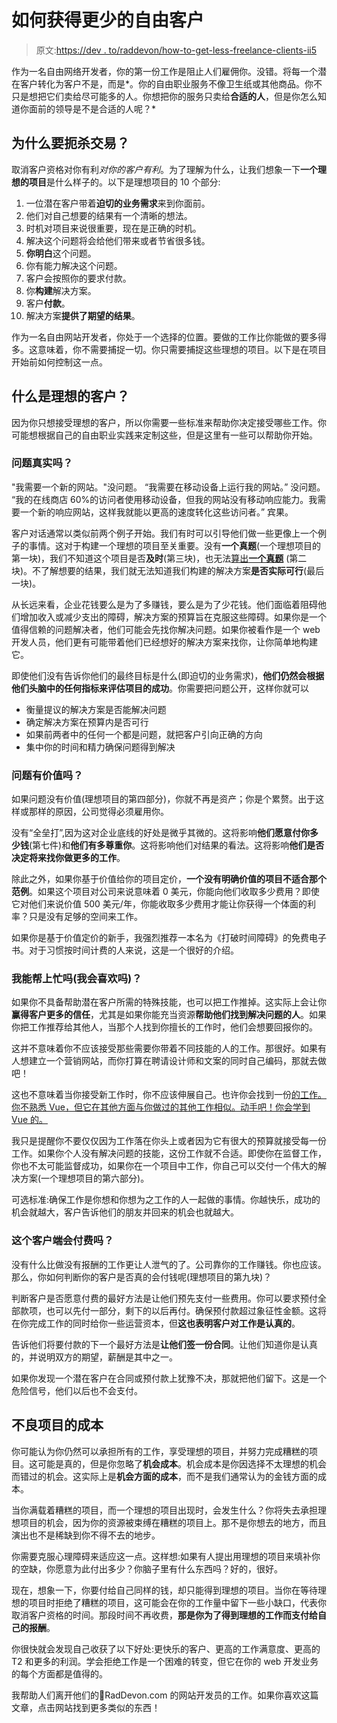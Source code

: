 # 如何获得更少的自由客户

> 原文:[https://dev . to/raddevon/how-to-get-less-freelance-clients-ii5](https://dev.to/raddevon/how-to-get-fewer-freelance-clients-ii5)

作为一名自由网络开发者，你的第一份工作是阻止人们雇佣你。没错。将每一个潜在客户转化为客户不是，而是*。你的自由职业服务不像卫生纸或其他商品。你不只是想把它们卖给尽可能多的人。你想把你的服务只卖给**合适的人**，但是你怎么知道你面前的领导是不是合适的人呢？*

## [](#why-kill-deals)为什么要扼杀交易？

取消客户资格对你有利*对你的客户有利*。为了理解为什么，让我们想象一下**一个理想的项目**是什么样子的。以下是理想项目的 10 个部分:

1.  一位潜在客户带着**迫切的业务需求**来到你面前。
2.  他们对自己想要的结果有一个清晰的想法。
3.  时机对项目来说很重要，现在是正确的时机。
4.  解决这个问题将会给他们带来或者节省很多钱。
5.  **你明白**这个问题。
6.  你有能力解决这个问题。
7.  客户会按照你的要求付款。
8.  你**构建**解决方案。
9.  客户**付款**。
10.  解决方案**提供了期望的结果**。

作为一名自由网站开发者，你处于一个选择的位置。要做的工作比你能做的要多得多。这意味着，你不需要捕捉一切。你只需要捕捉这些理想的项目。以下是在项目开始前如何控制这一点。

## [](#what-makes-an-ideal-client)什么是理想的客户？

因为你只想接受理想的客户，所以你需要一些标准来帮助你决定接受哪些工作。你可能想根据自己的自由职业实践来定制这些，但是这里有一些可以帮助你开始。

### [](#is-the-problem-real)问题真实吗？

"我需要一个新的网站。"没问题。
“我需要在移动设备上运行我的网站。”
没问题。
“我的在线商店 60%的访问者使用移动设备，但我的网站没有移动响应能力。我需要一个新的响应网站，这样我就能以更高的速度转化这些访问者。”
宾果。

客户对话通常以类似前两个例子开始。我们有时可以引导他们做一些更像上一个例子的事情。这对于构建一个理想的项目至关重要。没有**一个真题**(一个理想项目的第一块)，我们不知道这个项目是否**及时**(第三块)，也无法[算出**一个真题**](/articles/the-most-valuable-skill-for-web-developers/) (第二块)。不了解想要的结果，我们就无法知道我们构建的解决方案**是否实际可行**(最后一块)。

从长远来看，企业花钱要么是为了多赚钱，要么是为了少花钱。他们面临着阻碍他们增加收入或减少支出的障碍，解决方案的预算旨在克服这些障碍。如果你是一个值得信赖的问题解决者，他们可能会先找你解决问题。如果你被看作是一个 web 开发人员，他们更有可能带着他们已经想好的解决方案来找你，让你简单地构建它。

即使他们没有告诉你他们的最终目标是什么(即迫切的业务需求)，**他们仍然会根据他们头脑中的任何指标来评估项目的成功**。你需要把问题公开，这样你就可以

*   衡量提议的解决方案是否能解决问题
*   确定解决方案在预算内是否可行
*   如果前两者中的任何一个都是问题，就把客户引向正确的方向
*   集中你的时间和精力确保问题得到解决

### [](#is-the-problem-valuable)问题有价值吗？

如果问题没有价值(理想项目的第四部分)，你就不再是资产；你是个累赘。出于这样或那样的原因，公司觉得必须雇用你。

没有“全垒打”,因为这对企业底线的好处是微乎其微的。这将影响**他们愿意付你多少钱**(第七件)和**他们有多尊重你**。这将影响他们对结果的看法。这将影响**他们是否决定将来找你做更多的工作**。

除此之外，如果你基于价值给你的项目定价，**一个没有明确价值的项目不适合那个范例**。如果这个项目对公司来说意味着 0 美元，你能向他们收取多少费用？即使它对他们来说价值 500 美元/年，你能收取多少费用才能让你获得一个体面的利率？只是没有足够的空间来工作。

如果你是基于价值定价的新手，我强烈推荐一本名为《打破时间障碍》的免费电子书。对于习惯按时间计费的人来说，这是一个很好的介绍。

### 我能帮上忙吗(我会喜欢吗)？

如果你不具备帮助潜在客户所需的特殊技能，也可以把工作推掉。这实际上会让你**赢得客户更多的信任**，尤其是如果你能充当资源**帮助他们找到解决问题的人**。如果你把工作推荐给其他人，当那个人找到你擅长的工作时，他们会想要回报你的。

这并不意味着你不应该接受那些需要你带着不同技能的人的工作。那很好。如果有人想建立一个营销网站，而你打算在聘请设计师和文案的同时自己编码，那就去做吧！

这也不意味着当你接受新工作时，你不应该伸展自己。也许你会找到一份[的工作。你不熟悉 Vue，但它在其他方面与你做过的其他工作相似。动手吧！你会学到 Vue 的。](https://vuejs.org/)

我只是提醒你不要仅仅因为工作落在你头上或者因为它有很大的预算就接受每一份工作。如果你个人没有解决问题的技能，这份工作就不合适。即使你在监督工作，你也不太可能监督成功，如果你在一个项目中工作，你自己可以交付一个伟大的解决方案(一个理想项目的第六部分)。

可选标准:确保工作是你想和你想为之工作的人一起做的事情。你越快乐，成功的机会就越大，客户告诉他们的朋友并回来的机会也就越大。

### [](#will-this-client-pay)这个客户端会付费吗？

没有什么比做没有报酬的工作更让人泄气的了。公司靠你的工作赚钱。你也应该。那么，你如何判断你的客户是否真的会付钱呢(理想项目的第九块)？

判断客户是否愿意付费的最好方法是让他们预先支付一些费用。你可以要求预付全部款项，也可以先付一部分，剩下的以后再付。确保预付款超过象征性金额。这将在你完成工作的同时给你一些运营资本，但**这也表明客户对工作是认真的**。

告诉他们将要付款的下一个最好方法是**让他们签一份合同**。让他们知道你是认真的，并说明双方的期望，薪酬是其中之一。

如果你发现一个潜在客户在合同或预付款上犹豫不决，那就把他们留下。这是一个危险信号，他们以后也不会支付。

## [](#the-cost-of-bad-projects)不良项目的成本

你可能认为你仍然可以承担所有的工作，享受理想的项目，并努力完成糟糕的项目。这可能是真的，但是你忽略了**机会成本**。机会成本是你因选择不太理想的机会而错过的机会。这实际上是**机会方面的成本**，而不是我们通常认为的金钱方面的成本。

当你满载着糟糕的项目，而一个理想的项目出现时，会发生什么？你将失去承担理想项目的机会，因为你的资源被束缚在糟糕的项目上。那不是你想去的地方，而且演出也不是稀缺到你不得不去的地步。

你需要克服心理障碍来适应这一点。这样想:如果有人提出用理想的项目来填补你的空缺，你愿意为此付出多少？你脑子里有什么东西吗？好的，很好。

现在，想象一下，你要付给自己同样的钱，却只能得到理想的项目。当你在等待理想的项目时拒绝了糟糕的项目，这可能会在你的工作量中留下一些小缺口，代表你取消客户资格的时间。那段时间不再收费，**那是你为了得到理想的工作而支付给自己的报酬**。

你很快就会发现自己收获了以下好处:更快乐的客户、更高的工作满意度、更高的 T2 和更多的利润。学会拒绝工作是一个困难的转变，但它在你的 web 开发业务的每个方面都是值得的。

我帮助人们离开他们的💩RadDevon.com 的网站开发员的工作。如果你喜欢这篇文章，点击网站找到更多类似的东西！